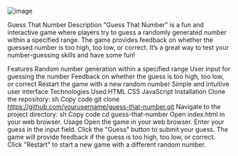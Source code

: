 ![image](https://github.com/kt1275088/Guess-That-Number/assets/140021793/fbeebc2b-4ee2-4dd3-8ef8-6dcad5834542)


Guess That Number
Description
"Guess That Number" is a fun and interactive game where players try to guess a randomly generated number within a specified range. The game provides feedback on whether the guessed number is too high, too low, or correct. It’s a great way to test your number-guessing skills and have some fun!

Features
Random number generation within a specified range
User input for guessing the number
Feedback on whether the guess is too high, too low, or correct
Restart the game with a new random number
Simple and intuitive user interface
Technologies Used
HTML
CSS
JavaScript
Installation
Clone the repository:
sh
Copy code
git clone https://github.com/yourusername/guess-that-number.git
Navigate to the project directory:
sh
Copy code
cd guess-that-number
Open index.html in your web browser.
Usage
Open the game in your web browser.
Enter your guess in the input field.
Click the "Guess" button to submit your guess.
The game will provide feedback if the guess is too high, too low, or correct.
Click "Restart" to start a new game with a different random number.
